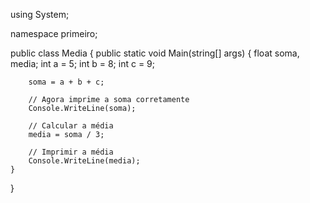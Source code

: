 using System;

namespace primeiro;

public class Media
{
    public static void Main(string[] args)
    {
        float soma, media;
        int a = 5;
        int b = 8;
        int c = 9;
        
        soma = a + b + c; 
        
        // Agora imprime a soma corretamente
        Console.WriteLine(soma); 
        
        // Calcular a média
        media = soma / 3; 
        
        // Imprimir a média
        Console.WriteLine(media);
    }
}

